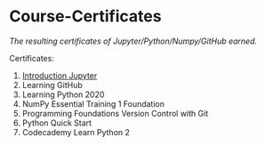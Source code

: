 # Course-Certificates
*The resulting certificates of Jupyter/Python/Numpy/GitHub earned.*

Certificates: 
1. [Introduction Jupyter](https://github.com/dod8/Course-Certificates/blob/main/Certifcates/CertificateOfCompletion_Introducing%20Jupyter.pdf)
2. Learning GitHub 
3. Learning Python 2020 
4. NumPy Essential Training 1 Foundation
5. Programming Foundations Version Control with Git
6. Python Quick Start 
7. Codecademy Learn Python 2
